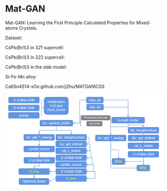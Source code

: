 # Mat-GAN
Mat-GAN: Learning the First Principle Calculated Properties for Mixed-atoms Crystals.

Dataset:

CsPb(Br/I)3 in 3*2*1 supercell:

CsPb(Br/I)3 in 2*2*2 supercell:

CsPb(Br/I)3 in the slab model:

Si-Fe-Mn alloy:

Ca6Sn4S14-xOx:github.com/j2hu/MATGANICSS

![Mat-GAN](https://github.com/j2hu/Mat-GAN/blob/master/Mat-GAN-code-flow.png)



